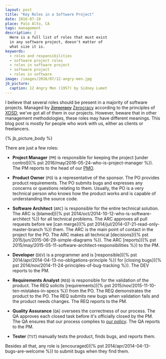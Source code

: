 ```yaml
---
layout: post
title: "Key Roles in a Software Project"
date: 2016-07-10
place: Palo Alto, CA
tags: management
description: |
  Here is a full list of roles that must exist
  in any software project, doesn't matter of
  what size it is.
keywords:
  - roles and responsibilities
  - software project roles
  - roles in software project
  - software project
  - roles in software
image: /images/2016/07/12-angry-men.jpg
jb_picture:
  caption: 12 Angry Men (1957) by Sidney Lumet
---
```


I believe that several roles should be present in a majority of
software projects. Managed by
<del>[Zerocracy](https://www.zerocracy.com)</del>
[Zerocracy](https://www.zerocracy.com) according to the principles of
[XDSD](http://www.xdsd.org), we've got all of them in our projects. However, beware that in other management
methodologies, these roles may have different meanings. This blog post
is mostly for people who work with us, either as clients or freelancers.

<!--more-->

{% jb_picture_body %}

There are just a few roles:

  * **Project Manager** (`PM`)
    is responsible for keeping the project [under control]({% pst 2016/may/2016-05-24-who-is-project-manager %}).
    The PM reports to the head of our [PMO](https://en.wikipedia.org/wiki/Project_management_office).

  * **Product Owner** (`PO`)
    is a representative of the sponsor.
    The PO provides product requirements.
    The PO submits bugs and expresses any concerns or questions relating to them.
    Usually, the PO is a very technical person
    who knows how the product works and is capable of understanding the source code.

  * **Software Architect** (`ARC`)
    is responsible for the entire technical solution.
    The ARC is [blamed]({% pst 2014/oct/2014-10-12-who-is-software-architect %}) for all technical problems.
    The ARC approves all pull requests before we [can merge]({% pst 2014/jul/2014-07-21-read-only-master-branch %}) them.
    The ARC is the main point of contact in the project for the PO.
    The ARC makes all technical [decisions]({% pst 2015/jun/2015-06-29-simple-diagrams %}).
    The ARC [reports]({% pst 2015/may/2015-05-11-software-architect-responsibilities %}) to the PM.

  * **Developer** (`DEV`)
    is a programmer and is [responsible]({% pst 2014/apr/2014-04-13-no-obligations-principle %})
    for [closing bugs]({% pst 2014/nov/2014-11-24-principles-of-bug-tracking %}).
    The DEV reports to the PM.

  * **Requirements Analyst** (`REQ`)
    is responsible for the validation of the product.
    The REQ solicits [requirements]({% pst 2015/nov/2015-11-10-ten-mistakes-in-specs %}) from the PO.
    The REQ demonstrates the product to the PO.
    The REQ submits new bugs when validation fails and the product needs changes.
    The REQ reports to the PM.

  * **Quality Assurance** (`QA`)
    oversees the correctness of our process.
    The QA approves each closed task before it's officially closed by the PM.
    The QA ensures that our process complies to [our policy](https://www.zerocracy.com/policy.html).
    The QA reports to the PM.

  * **Tester** (`TST`)
    manually tests the product, finds bugs, and reports them.

Besides all that, any role is [encouraged]({% pst 2014/apr/2014-04-13-bugs-are-welcome %})
to submit bugs when they find them.

